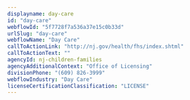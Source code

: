 ```yaml
---
displayname: day-care
id: "day-care"
webflowId: "5f7728f7a536a37e15c0b33d"
urlSlug: "day-care"
webflowName: "Day Care"
callToActionLink: "http://nj.gov/health/fhs/index.shtml"
callToActionText: ""
agencyId: nj-children-families
agencyAdditionalContext: "Office of Licensing"
divisionPhone: "(609) 826-3999"
webflowIndustry: "Day Care"
licenseCertificationClassification: "LICENSE"
---
```

